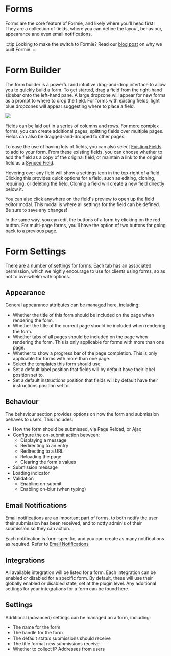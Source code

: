 # Forms
Forms are the core feature of Formie, and likely where you'll head first! They are a collection of fields, where you can define the layout, behaviour, appearance and even email notifications.

:::tip
Looking to make the switch to Formie? Read our [blog post](https://verbb.io/blog/introducing-formie) on why we built Formie.
:::

# Form Builder
The form builder is a powerful and intuitive drag-and-drop interface to allow you to quickly build a form. To get started, drag a field from the right-hand sidebar onto the left-hand pane. A large dropzone will appear for new forms as a prompt to where to drop the field. For forms with existing fields, light blue dropzones will appear suggesting where to place a field.

<img src="https://verbb.io/uploads/plugins/formie/formie-form-builder.png" />

Fields can be laid out in a series of columns and rows. For more complex forms, you can create additional pages, splitting fields over multiple pages. Fields can also be dragged-and-dropped to other pages.

To ease the use of having lots of fields, you can also select [Existing Fields](docs:feature-tour/existing-fields) to add to your form. From these existing fields, you can choose whether to add the field as a copy of the original field, or maintain a link to the original field as a [Synced Field](docs:feature-tour/sycned-field).

Hovering over any field will show a settings icon in the top-right of a field. Clicking this provides quick options for a field, such as editing, cloning, requiring, or deleting the field. Cloning a field will create a new field directly below it.

You can also click anywhere on the field's preview to open up the field editor modal. This modal is where all settings for the field can be defined. Be sure to save any changes!

In the same way, you can edit the buttons of a form by clicking on the red button. For multi-page forms, you'll have the option of two buttons for going back to a previous page.

# Form Settings
There are a number of settings for forms. Each tab has an associated permission, which we highly encourage to use for clients using forms, so as not to overwhelm with options.

## Appearance
General appearance attributes can be managed here, including:

- Whether the title of this form should be included on the page when rendering the form.
- Whether the title of the current page should be included when rendering the form.
- Whether tabs of all pages should be included on the page when rendering the form. This is only applicable for forms with more than one page.
- Whether to show a progress bar of the page completion. This is only applicable for forms with more than one page.
- Select the templates this form should use.
- Set a default label position that fields will by default have their label position set to.
- Set a default instructions position that fields will by default have their instructions position set to.

## Behaviour
The behaviour section provides options on how the form and submission behaves to users. This includes:

- How the form should be submissed, via Page Reload, or Ajax
- Configure the on-submit action between:
    - Displaying a message
    - Redirecting to an entry
    - Redirecting to a URL
    - Reloading the page
    - Clearing the form's values
- Submission message
- Loading indicator
- Validation
    - Enabling on-submit
    - Enabling on-blur (when typing)

## Email Notifications
Email notifications are an important part of forms, to both notify the user their submission has been received, and to notfy admin's of their submission so they can action.

Each notification is form-specific, and you can create as many notifications as required. Refer to [Email Notifications](docs:feature-tour/email-notifications)

## Integrations
All available integration will be listed for a form. Each integration can be enabled or disabled for a specific form. By default, these will use their globally enabled or disabled state, set at the plugin level. Any additional settings for your integrations for a form can be found here.

## Settings
Additional (advanced) settings can be managed on a form, including:

- The name for the form
- The handle for the form
- The default status submissions should receive
- The title format new submissions receive
- Whether to collect IP Addresses from users
